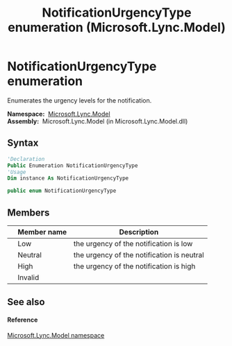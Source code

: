 ﻿---
title: NotificationUrgencyType enumeration (Microsoft.Lync.Model)
TOCTitle: NotificationUrgencyType enumeration
ms:assetid: T:Microsoft.Lync.Model.NotificationUrgencyType_DI_3_UC_OCS14MrefLyncWPF
ms:mtpsurl: https://msdn.microsoft.com/en-us/library/microsoft.lync.model.notificationurgencytype_di_3_uc_ocs14mreflyncwpf(v=office.15)
ms:contentKeyID: 48592246
ms.date: 07/28/2014
mtps_version: v=office.15
f1_keywords:
- Microsoft.Lync.Model.NotificationUrgencyType
- Microsoft.Lync.Model.NotificationUrgencyType.High
- Microsoft.Lync.Model.NotificationUrgencyType.Invalid
- Microsoft.Lync.Model.NotificationUrgencyType.Low
- Microsoft.Lync.Model.NotificationUrgencyType.Neutral
dev_langs:
- CSharp
- JScript
- VB
- other
---

# NotificationUrgencyType enumeration

Enumerates the urgency levels for the notification.

**Namespace:**  [Microsoft.Lync.Model](microsoft-lync-model-namespace_2.md)  
**Assembly:**  Microsoft.Lync.Model (in Microsoft.Lync.Model.dll)

## Syntax

``` vb
'Declaration
Public Enumeration NotificationUrgencyType
'Usage
Dim instance As NotificationUrgencyType
```

``` csharp
public enum NotificationUrgencyType
```

## Members

<table>
<thead>
<tr class="header">
<th></th>
<th>Member name</th>
<th>Description</th>
</tr>
</thead>
<tbody>
<tr class="odd">
<td></td>
<td>Low</td>
<td>the urgency of the notification is low</td>
</tr>
<tr class="even">
<td></td>
<td>Neutral</td>
<td>the urgency of the notification is neutral</td>
</tr>
<tr class="odd">
<td></td>
<td>High</td>
<td>the urgency of the notification is high</td>
</tr>
<tr class="even">
<td></td>
<td>Invalid</td>
<td></td>
</tr>
</tbody>
</table>


## See also

#### Reference

[Microsoft.Lync.Model namespace](microsoft-lync-model-namespace_2.md)

